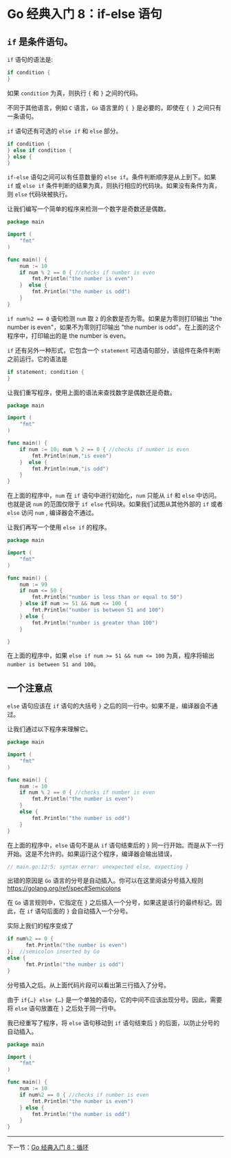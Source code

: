 # Go 经典入门 8：if-else 语句

## `if` 是条件语句。

`if` 语句的语法是:

```go
if condition {
}
```

如果 `condition` 为真，则执行 `{` 和 `}` 之间的代码。

不同于其他语言，例如 `C` 语言，`Go` 语言里的 `{ }` 是必要的，即使在 `{ }` 之间只有一条语句。

`if` 语句还有可选的 `else if` 和 `else` 部分。

```go
if condition {
} else if condition {
} else {
}
```

`if-else` 语句之间可以有任意数量的 `else if`。条件判断顺序是从上到下。如果 `if` 或 `else if` 条件判断的结果为真，则执行相应的代码块。如果没有条件为真，则 `else` 代码块被执行。

让我们编写一个简单的程序来检测一个数字是奇数还是偶数。

```go
package main

import (
    "fmt"
)

func main() {
    num := 10
    if num % 2 == 0 { //checks if number is even
        fmt.Println("the number is even")
    }  else {
        fmt.Println("the number is odd")
    }
}
```

`if num％2 == 0` 语句检测 `num` 取 `2` 的余数是否为零。如果是为零则打印输出 "the number is even"，如果不为零则打印输出 "the number is odd"。在上面的这个程序中，打印输出的是 the number is even。

`if` 还有另外一种形式，它包含一个 `statement` 可选语句部分，该组件在条件判断之前运行。它的语法是

```go
if statement; condition {
}
```

让我们重写程序，使用上面的语法来查找数字是偶数还是奇数。

```go
package main

import (
    "fmt"
)

func main() {
    if num := 10; num % 2 == 0 { //checks if number is even
        fmt.Println(num,"is even")
    }  else {
        fmt.Println(num,"is odd")
    }
}
```

在上面的程序中，`num` 在 `if` 语句中进行初始化，`num` 只能从 `if` 和 `else` 中访问。也就是说 `num` 的范围仅限于 `if else` 代码块。如果我们试图从其他外部的 `if` 或者 `else` 访问 `num` , 编译器会不通过。

让我们再写一个使用 `else if` 的程序。

```go
package main

import (
    "fmt"
)

func main() {
    num := 99
    if num <= 50 {
        fmt.Println("number is less than or equal to 50")
    } else if num >= 51 && num <= 100 {
        fmt.Println("number is between 51 and 100")
    } else {
        fmt.Println("number is greater than 100")
    }

}
```

在上面的程序中，如果 `else if num >= 51 && num <= 100` 为真，程序将输出 `number is between 51 and 100`。

## 一个注意点

`else` 语句应该在 `if` 语句的大括号 `}` 之后的同一行中。如果不是，编译器会不通过。

让我们通过以下程序来理解它。

```go
package main

import (
    "fmt"
)

func main() {
    num := 10
    if num % 2 == 0 { //checks if number is even
        fmt.Println("the number is even")
    }
    else {
        fmt.Println("the number is odd")
    }
}
```

在上面的程序中，`else` 语句不是从 `if` 语句结束后的 `}` 同一行开始。而是从下一行开始。这是不允许的。如果运行这个程序，编译器会输出错误，

```go
// main.go:12:5: syntax error: unexpected else, expecting }
```

出错的原因是 `Go` 语言的分号是自动插入。你可以在这里阅读分号插入规则 https://golang.org/ref/spec#Semicolons

在 `Go` 语言规则中，它指定在 `}` 之后插入一个分号，如果这是该行的最终标记。因此，在 `if` 语句后面的 `}` 会自动插入一个分号。

实际上我们的程序变成了

```go
if num%2 == 0 {
      fmt.Println("the number is even")
};  //semicolon inserted by Go
else {
      fmt.Println("the number is odd")
}
```

分号插入之后。从上面代码片段可以看出第三行插入了分号。

由于 `if{…} else {…}` 是一个单独的语句，它的中间不应该出现分号。因此，需要将 `else` 语句放置在 `}` 之后处于同一行中。

我已经重写了程序，将 `else` 语句移动到 `if` 语句结束后 `}` 的后面，以防止分号的自动插入。

```go
package main

import (
    "fmt"
)

func main() {
    num := 10
    if num%2 == 0 { //checks if number is even
        fmt.Println("the number is even")
    } else {
        fmt.Println("the number is odd")
    }
}
```

---

下一节：[Go 经典入门 8：循环](https://github.com/kaindy7633/blog/blob/main/golang/Go%E7%BB%8F%E5%85%B8%E5%85%A5%E9%97%A88%EF%BC%9A%E5%BE%AA%E7%8E%AF.md)
